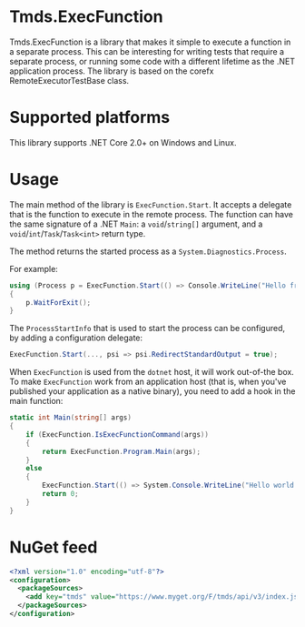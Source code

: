 # Tmds.ExecFunction

Tmds.ExecFunction is a library that makes it simple to execute a function in a separate process.
This can be interesting for writing tests that require a separate process, or running some code with a different lifetime as the .NET application process.
The library is based on the corefx RemoteExecutorTestBase class.

# Supported platforms

This library supports .NET Core 2.0+ on Windows and Linux.

# Usage

The main method of the library is `ExecFunction.Start`. It accepts a delegate that is the function to execute in the remote process. The function can have the same signature of a .NET `Main`: a `void`/`string[]` argument, and a `void`/`int`/`Task`/`Task<int>` return type.

The method returns the started process as a `System.Diagnostics.Process`.

For example:
```cs
using (Process p = ExecFunction.Start(() => Console.WriteLine("Hello from child process!")))
{
    p.WaitForExit();
}
```

The `ProcessStartInfo` that is used to start the process can be configured, by adding a configuration delegate:
```cs
ExecFunction.Start(..., psi => psi.RedirectStandardOutput = true);
```

When `ExecFunction` is used from the `dotnet` host, it will work out-of-the box.
To make `ExecFunction` work from an application host (that is, when you've published your application as a native binary),
you need to add a hook in the main function:

```cs
static int Main(string[] args)
{
    if (ExecFunction.IsExecFunctionCommand(args))
    {
        return ExecFunction.Program.Main(args);
    }
    else
    {
        ExecFunction.Start(() => System.Console.WriteLine("Hello world!")).WaitForExit();
        return 0;
    }
}
```

# NuGet feed

```xml
<?xml version="1.0" encoding="utf-8"?>
<configuration>
  <packageSources>
    <add key="tmds" value="https://www.myget.org/F/tmds/api/v3/index.json" />
  </packageSources>
</configuration>
```